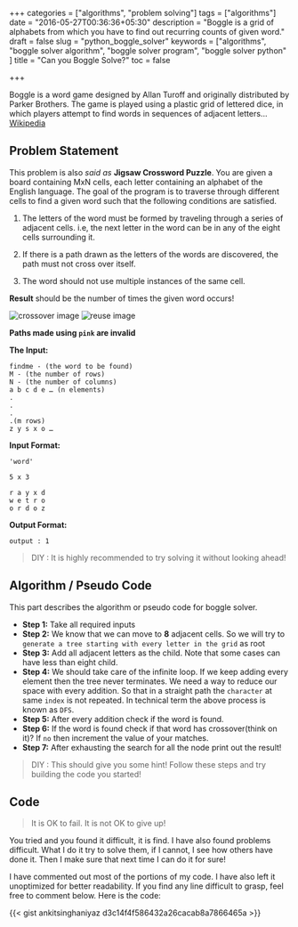 +++
categories = ["algorithms", "problem solving"]
tags = ["algorithms"]
date = "2016-05-27T00:36:36+05:30"
description = "Boggle is a grid of alphabets from which you have to find out recurring counts of given word."
draft = false
slug = "python_boggle_solver"
keywords = ["algorithms", "boggle solver algorithm", "boggle solver program", "boggle solver python" ]
title = "Can you Boggle Solve?"
toc = false

+++

Boggle is a word game designed by Allan Turoff and originally distributed by Parker Brothers. The game is played using a plastic grid of lettered dice, in which players attempt to find words in sequences of adjacent letters... [Wikipedia](https://en.wikipedia.org/wiki/Boggle)

## Problem Statement

This problem is also *said as* **Jigsaw Crossword Puzzle**. You are given a board containing MxN cells, each letter containing an alphabet of the English language.
The goal of the program is to traverse through different cells to find a given word such that the following conditions are satisfied.

1. The letters of the word must be formed by traveling through a series of adjacent cells. i.e, the next letter in the word can be in any of the eight cells surrounding it.

2. If there is a path drawn as the letters of the words are discovered, the path must not cross over itself.

3. The word should not use multiple instances of the same cell.

**Result** should be the number of times the given word occurs!

![crossover image](/images/algorithms/boggle_case.png "Img 1")
![reuse image](/images/algorithms/boggle_reuse.png "Img 2")

**Paths made using `pink` are invalid**



**The Input:**
```
findme - (the word to be found)
M - (the number of rows)
N - (the number of columns)
a b c d e … (n elements)
.
.
.
.(m rows)
z y s x o …
```

**Input Format:**

```
'word'

5 x 3

r a y x d
w e t r o
o r d o z
```

**Output Format:**
```
output : 1
```
> DIY : It is highly recommended to try solving it without looking ahead!


## Algorithm / Pseudo Code

This part describes the algorithm or pseudo code for boggle solver.

- **Step 1:** Take all required inputs
- **Step 2:** We know that we can move to **8** adjacent cells. So we will try to `generate a tree starting with every letter in the grid` as root
- **Step 3:** Add all adjacent letters as the child. Note that some cases can have less than eight child.
- **Step 4:** We should take care of the infinite loop. If we keep adding every element then the tree never terminates. We need a way to reduce our space with every addition. So that in a straight path the `character` at same `index` is not repeated. In technical term the above process is known as `DFS`.
- **Step 5:** After every addition check if the word is found.
- **Step 6:** If the word is found check if that word has crossover(think on it)? If `no` then increment the value of your matches.
- **Step 7:** After exhausting the search for all the node print out the result!

> DIY : This should give you some hint! Follow these steps and try building the code you started!

## Code

> It is OK to fail. It is not OK to give up!

You tried and you found it difficult, it is find. I have also found problems difficult. What I do it try to solve them, if I cannot, I see how others have done it. Then I make sure that next time I can do it for sure!

I have commented out most of the portions of my code. I have also left it unoptimized for better readability. If you find any line difficult to grasp, feel free to comment below. Here is the code:

{{< gist ankitsinghaniyaz d3c14f4f586432a26cacab8a7866465a >}}
